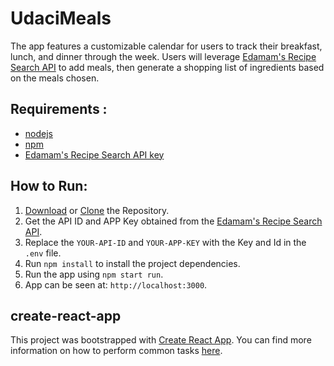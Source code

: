 # UdaciMeals

The app features a customizable calendar for users to track their breakfast, lunch, and dinner through the week. Users will leverage [Edamam's Recipe Search API](https://developer.edamam.com/edamam-recipe-api) to add meals, then generate a shopping list of ingredients based on the meals chosen.

## Requirements :

* [nodejs](https://nodejs.org/en/download/)
* [npm](https://www.npmjs.com)
* [Edamam's Recipe Search API key](https://developer.edamam.com/edamam-recipe-api)

## How to Run:
1. [Download](https://github.com/sagarchoudhary96/Udacimeals/archive/master.zip) or [Clone](https://github.com/sagarchoudhary96/Udacimeals.git) the Repository.
2. Get the API ID and APP Key obtained from the [Edamam's Recipe Search API](https://developer.edamam.com/edamam-recipe-api).
3. Replace the `YOUR-API-ID` and `YOUR-APP-KEY` with the Key and Id  in the `.env` file.
4. Run `npm install` to install the project dependencies.
5. Run the app using `npm start run`.
6. App can be seen at: `http://localhost:3000`.

## create-react-app

This project was bootstrapped with [Create React App](https://github.com/facebookincubator/create-react-app). You can find more information on how to perform common tasks [here](https://github.com/facebookincubator/create-react-app/blob/master/packages/react-scripts/template/README.md).
